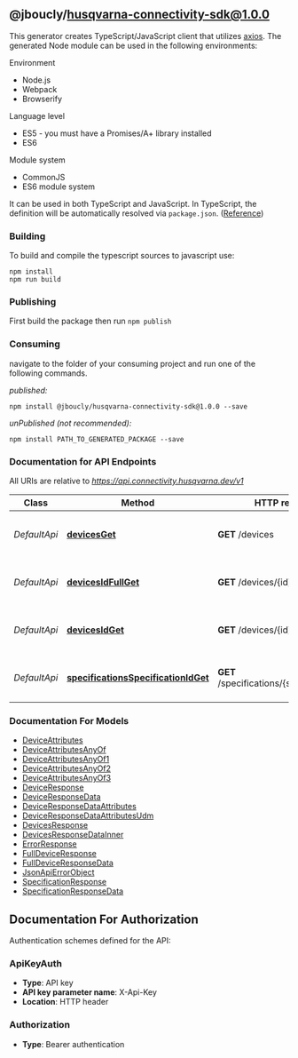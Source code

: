 ## @jboucly/husqvarna-connectivity-sdk@1.0.0

This generator creates TypeScript/JavaScript client that utilizes [axios](https://github.com/axios/axios). The generated Node module can be used in the following environments:

Environment
* Node.js
* Webpack
* Browserify

Language level
* ES5 - you must have a Promises/A+ library installed
* ES6

Module system
* CommonJS
* ES6 module system

It can be used in both TypeScript and JavaScript. In TypeScript, the definition will be automatically resolved via `package.json`. ([Reference](https://www.typescriptlang.org/docs/handbook/declaration-files/consumption.html))

### Building

To build and compile the typescript sources to javascript use:
```
npm install
npm run build
```

### Publishing

First build the package then run `npm publish`

### Consuming

navigate to the folder of your consuming project and run one of the following commands.

_published:_

```
npm install @jboucly/husqvarna-connectivity-sdk@1.0.0 --save
```

_unPublished (not recommended):_

```
npm install PATH_TO_GENERATED_PACKAGE --save
```

### Documentation for API Endpoints

All URIs are relative to *https://api.connectivity.husqvarna.dev/v1*

Class | Method | HTTP request | Description
------------ | ------------- | ------------- | -------------
*DefaultApi* | [**devicesGet**](docs/DefaultApi.md#devicesget) | **GET** /devices | Returns list of device ids the user has access to
*DefaultApi* | [**devicesIdFullGet**](docs/DefaultApi.md#devicesidfullget) | **GET** /devices/{id}/full | Returns the full details of a specific device
*DefaultApi* | [**devicesIdGet**](docs/DefaultApi.md#devicesidget) | **GET** /devices/{id} | Returns the details of a specific device
*DefaultApi* | [**specificationsSpecificationIdGet**](docs/DefaultApi.md#specificationsspecificationidget) | **GET** /specifications/{specificationId} | Returns the details of a specific specification


### Documentation For Models

 - [DeviceAttributes](docs/DeviceAttributes.md)
 - [DeviceAttributesAnyOf](docs/DeviceAttributesAnyOf.md)
 - [DeviceAttributesAnyOf1](docs/DeviceAttributesAnyOf1.md)
 - [DeviceAttributesAnyOf2](docs/DeviceAttributesAnyOf2.md)
 - [DeviceAttributesAnyOf3](docs/DeviceAttributesAnyOf3.md)
 - [DeviceResponse](docs/DeviceResponse.md)
 - [DeviceResponseData](docs/DeviceResponseData.md)
 - [DeviceResponseDataAttributes](docs/DeviceResponseDataAttributes.md)
 - [DeviceResponseDataAttributesUdm](docs/DeviceResponseDataAttributesUdm.md)
 - [DevicesResponse](docs/DevicesResponse.md)
 - [DevicesResponseDataInner](docs/DevicesResponseDataInner.md)
 - [ErrorResponse](docs/ErrorResponse.md)
 - [FullDeviceResponse](docs/FullDeviceResponse.md)
 - [FullDeviceResponseData](docs/FullDeviceResponseData.md)
 - [JsonApiErrorObject](docs/JsonApiErrorObject.md)
 - [SpecificationResponse](docs/SpecificationResponse.md)
 - [SpecificationResponseData](docs/SpecificationResponseData.md)


<a id="documentation-for-authorization"></a>
## Documentation For Authorization


Authentication schemes defined for the API:
<a id="ApiKeyAuth"></a>
### ApiKeyAuth

- **Type**: API key
- **API key parameter name**: X-Api-Key
- **Location**: HTTP header

<a id="Authorization"></a>
### Authorization

- **Type**: Bearer authentication

